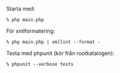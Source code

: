 Starta med:

    % php main.php

För xmlformatering:

    % php main.php | xmllint --format -

Testa med phpunit (kör från rootkatalogen):

    % phpunit --verbose tests